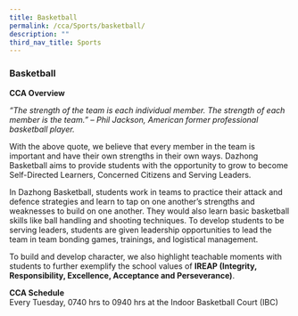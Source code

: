 ```yaml
---
title: Basketball
permalink: /cca/Sports/basketball/
description: ""
third_nav_title: Sports
---
```

### Basketball

**CCA Overview**

*“The strength of the team is each individual member. The strength of each member is the team.” – Phil Jackson, American former professional basketball player.*

With the above quote, we believe that every member in the team is important and have their own strengths in their own ways. Dazhong Basketball aims to provide students with the opportunity to grow to become Self-Directed Learners, Concerned Citizens and Serving Leaders. 

In Dazhong Basketball, students work in teams to practice their attack and defence strategies and learn to tap on one another’s strengths and weaknesses to build on one another. They would also learn basic basketball skills like ball handling and shooting techniques. To develop students to be serving leaders, students are given leadership opportunities to lead the team in team bonding games, trainings, and logistical management. 

To build and develop character, we also highlight teachable moments with students to further exemplify the school values of **IREAP (Integrity, Responsibility, Excellence, Acceptance and Perseverance)**.

**CCA Schedule**<br>
Every Tuesday, 0740 hrs to 0940 hrs at the Indoor Basketball Court (IBC)


